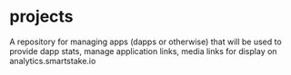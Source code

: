 # projects
A repository for managing apps (dapps or otherwise) that will be used to provide dapp stats, manage application links, media links for display on analytics.smartstake.io  
